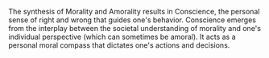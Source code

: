 The synthesis of Morality and Amorality results in Conscience, the personal sense of right and wrong that guides one's behavior. Conscience emerges from the interplay between the societal understanding of morality and one's individual perspective (which can sometimes be amoral). It acts as a personal moral compass that dictates one's actions and decisions.